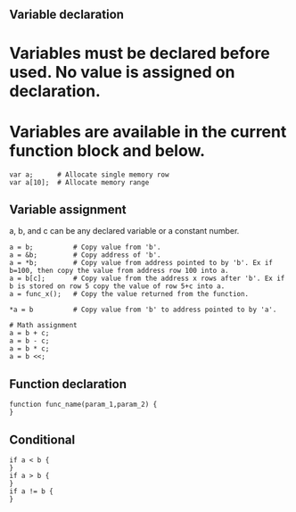 ## Variable declaration
# Variables must be declared before used. No value is assigned on declaration.
# Variables are available in the current function block and below.
```
var a;      # Allocate single memory row
var a[10];  # Allocate memory range
```

## Variable assignment
a, b, and c can be any declared variable or a constant number.
```
a = b;          # Copy value from 'b'.
a = &b;         # Copy address of 'b'.
a = *b;         # Copy value from address pointed to by 'b'. Ex if b=100, then copy the value from address row 100 into a.
a = b[c];       # Copy value from the address x rows after 'b'. Ex if b is stored on row 5 copy the value of row 5+c into a.
a = func_x();   # Copy the value returned from the function.

*a = b          # Copy value from 'b' to address pointed to by 'a'.

# Math assignment
a = b + c;
a = b - c;
a = b * c;
a = b <<;
``` 

## Function declaration
```
function func_name(param_1,param_2) {
}
```

## Conditional
```
if a < b {   
}
if a > b {   
}
if a != b {   
}
```